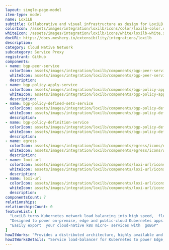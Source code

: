```yaml
---
layout: single-page-model
item-type: model
name: LoxiLB
subtitle: Collaborative and visual infrastructure as design for LoxiLB
colorIcon: /assets/images/integration/loxilb/icons/color/loxilb-color.svg
whiteIcon: /assets/images/integration/loxilb/icons/white/loxilb-white.svg
docURL: https://docs.meshery.io/extensibility/integrations/loxilb
description: 
category: Cloud Native Network
subcategory: Service Proxy
registrant: Github
components: 
- name: bgp-peer-service
  colorIcon: assets/images/integration/loxilb/components/bgp-peer-service/icons/color/bgp-peer-service-color.svg
  whiteIcon: assets/images/integration/loxilb/components/bgp-peer-service/icons/white/bgp-peer-service-white.svg
  description: 
- name: bgp-policy-apply-service
  colorIcon: assets/images/integration/loxilb/components/bgp-policy-apply-service/icons/color/bgp-policy-apply-service-color.svg
  whiteIcon: assets/images/integration/loxilb/components/bgp-policy-apply-service/icons/white/bgp-policy-apply-service-white.svg
  description: 
- name: bgp-policy-defined-sets-service
  colorIcon: assets/images/integration/loxilb/components/bgp-policy-defined-sets-service/icons/color/bgp-policy-defined-sets-service-color.svg
  whiteIcon: assets/images/integration/loxilb/components/bgp-policy-defined-sets-service/icons/white/bgp-policy-defined-sets-service-white.svg
  description: 
- name: bgp-policy-definition-service
  colorIcon: assets/images/integration/loxilb/components/bgp-policy-definition-service/icons/color/bgp-policy-definition-service-color.svg
  whiteIcon: assets/images/integration/loxilb/components/bgp-policy-definition-service/icons/white/bgp-policy-definition-service-white.svg
  description: 
- name: egress
  colorIcon: assets/images/integration/loxilb/components/egress/icons/color/egress-color.svg
  whiteIcon: assets/images/integration/loxilb/components/egress/icons/white/egress-white.svg
  description: 
- name: loxi-url
  colorIcon: assets/images/integration/loxilb/components/loxi-url/icons/color/loxi-url-color.svg
  whiteIcon: assets/images/integration/loxilb/components/loxi-url/icons/white/loxi-url-white.svg
  description: 
- name: loxi-url
  colorIcon: assets/images/integration/loxilb/components/loxi-url/icons/color/loxi-url-color.svg
  whiteIcon: assets/images/integration/loxilb/components/loxi-url/icons/white/loxi-url-white.svg
  description: 
componentsCount: 7
relationships: 
relationshipsCount: 0
featureList: [
  "LoxiLB turns Kubernetes network load balancing into high speed,  flexible and programmable LB services.",
  "Designed to power on-premise, edge and public-cloud Kubernetes apps.",
  "Easily export  your cloud-native k8s micro- services with  goBGP"
]
howItWorks: "Provides a distributed architecture, highly available and scalable load balancer in bare metal servers. Reduce fail over time with fast sync-up mechanism."
howItWorksDetails: "Service load-balancer for Kubernetes to power Edge, 5G, IoT, XaaS Apps ​"
---
```

